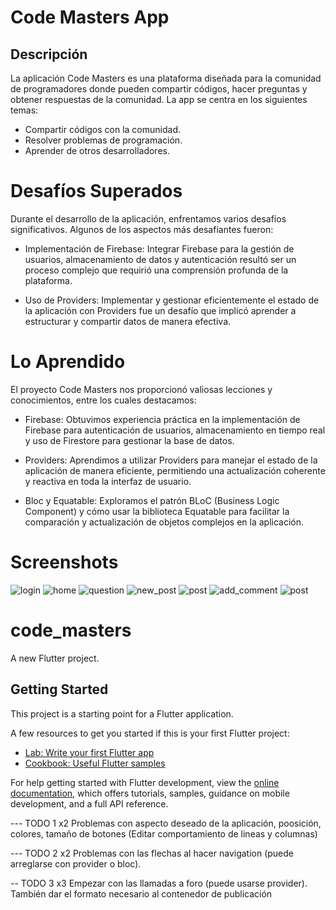 # Code Masters App
## Descripción
La aplicación Code Masters es una plataforma diseñada para la comunidad de programadores donde pueden compartir códigos, hacer preguntas y obtener respuestas de la comunidad. La app se centra en los siguientes temas:

* Compartir códigos con la comunidad.
* Resolver problemas de programación.
* Aprender de otros desarrolladores.

# Desafíos Superados
Durante el desarrollo de la aplicación, enfrentamos varios desafíos significativos. Algunos de los aspectos más desafiantes fueron:

* Implementación de Firebase: Integrar Firebase para la gestión de usuarios, almacenamiento de datos y autenticación resultó ser un proceso complejo que requirió una comprensión profunda de la plataforma.

* Uso de Providers: Implementar y gestionar eficientemente el estado de la aplicación con Providers fue un desafío que implicó aprender a estructurar y compartir datos de manera efectiva.

# Lo Aprendido
El proyecto Code Masters nos proporcionó valiosas lecciones y conocimientos, entre los cuales destacamos:

* Firebase: Obtuvimos experiencia práctica en la implementación de Firebase para autenticación de usuarios, almacenamiento en tiempo real y uso de Firestore para gestionar la base de datos.

* Providers: Aprendimos a utilizar Providers para manejar el estado de la aplicación de manera eficiente, permitiendo una actualización coherente y reactiva en toda la interfaz de usuario.

* Bloc y Equatable: Exploramos el patrón BLoC (Business Logic Component) y cómo usar la biblioteca Equatable para facilitar la comparación y actualización de objetos complejos en la aplicación.

# Screenshots
![login](login.png)
![home](home_empty.png)
![question](ask_question.png)
![new_post](new_post.png)
![post](post.png)
![add_comment](add_comment.png)
![post](post.png)

# code_masters

A new Flutter project.

## Getting Started

This project is a starting point for a Flutter application.

A few resources to get you started if this is your first Flutter project:

- [Lab: Write your first Flutter app](https://docs.flutter.dev/get-started/codelab)
- [Cookbook: Useful Flutter samples](https://docs.flutter.dev/cookbook)

For help getting started with Flutter development, view the
[online documentation](https://docs.flutter.dev/), which offers tutorials,
samples, guidance on mobile development, and a full API reference.


--- TODO 1 x2
    Problemas con aspecto deseado de la aplicación, poosición, colores, tamaño de botones
        (Editar comportamiento de lineas y columnas)

--- TODO 2 x2
    Problemas con las flechas al hacer navigation (puede arreglarse con provider o bloc).

-- TODO 3 x3 
    Empezar con las llamadas a foro (puede usarse provider). También dar el formato 
        necesario al contenedor de publicación
